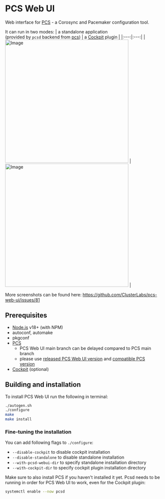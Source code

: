 # PCS Web UI

Web interface for [PCS] - a Corosync and
Pacemaker configuration tool.

It can run in two modes:
| a standalone application <br> (provided by `pcsd` backend from [pcs]) | a [Cockpit] plugin |
|:---:|:---:|
| <img width="400" height="auto" alt="Image" src="https://github.com/user-attachments/assets/7299d581-0978-47b3-ad3c-42a43d7db644" /> | <img width="400" height="auto" alt="Image" src="https://github.com/user-attachments/assets/5552ed10-f63a-4106-b279-249ab51f8ef5" /> |

More screenshots can be found here: https://github.com/ClusterLabs/pcs-web-ui/issues/81

## Prerequisites

* [Node.js](http://nodejs.org/) v18+ (with NPM)
* autoconf, automake
* pkgconf
* [PCS]
  - PCS Web UI main branch can be delayed compared to PCS main branch
  - please use
    [released PCS Web UI version](https://github.com/ClusterLabs/pcs-web-ui/releases)
    and [compatible PCS version](/docs/pcs-compatibility.md)
* [Cockpit] (optional)

## Building and installation

To install PCS Web UI run the following in terminal:

```sh
./autogen.sh
./configure
make
make install
```

### Fine-tuning the installation

You can add following flags to `./configure`:

* `--disable-cockpit` to disable cockpit installation
* `--disable-standalone` to disable standalone installation
* `--with-pcsd-webui-dir` to specify standalone installation directory
* `--with-cockpit-dir` to specify cockpit plugin installation directory

Make sure to also install PCS if you haven't installed it yet. Pcsd needs to be running in order for PCS Web UI to work, even for the Cockpit plugin:
```sh
systemctl enable --now pcsd
```

[PCS]: https://github.com/ClusterLabs/pcs
[Cockpit]: https://cockpit-project.org/
